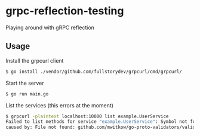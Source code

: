 # grpc-reflection-testing
Playing around with gRPC reflection

## Usage

Install the grpcurl client

```bash
$ go install ./vendor/github.com/fullstorydev/grpcurl/cmd/grpcurl/
```

Start the server

```bash
$ go run main.go
```

List the services (this errors at the moment)

```bash
$ grpcurl -plaintext localhost:10000 list example.UserService
Failed to list methods for service "example.UserService": Symbol not found: example.UserService
caused by: File not found: github.com/mwitkow/go-proto-validators/validator.proto
```
